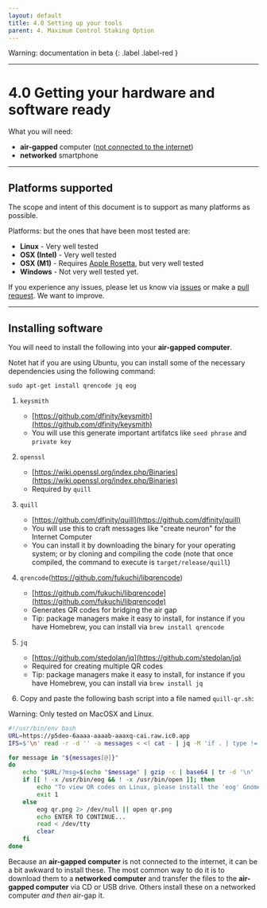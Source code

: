 ```yaml
---
layout: default
title: 4.0 Setting up your tools
parent: 4. Maximum Control Staking Option
---
```

Warning: documentation in beta
{: .label .label-red }

* * *
# 4.0 Getting your hardware and software  ready

What you will need:

- **air-gapped** computer ([not connected to the internet](https://en.wikipedia.org/wiki/Air_gap_(networking)))
- **networked** smartphone

***
## Platforms supported

The scope and intent of this document is to support as many platforms as possible. 

Platforms: but the ones that have been most tested are:
* **Linux** - Very well tested
* **OSX (Intel)** - Very well tested
* **OSX (M1)** - Requires [Apple Rosetta](https://support.apple.com/en-us/HT211861), but very well tested
* **Windows** - Not very well tested yet.

If you experience any issues, please let us know via [issues](https://github.com/dfinity/ic-staking-documentation/issues) or make a [pull request](https://github.com/dfinity/ic-staking-documentation/pulls). We want to improve.

* * *
## Installing software

You will need to install the following into your **air-gapped computer**. 

Notet hat if you are using Ubuntu, you can install some of the necessary dependencies using the following command:
```
sudo apt-get install qrencode jq eog
```

1. `keysmith`
    - [https://github.com/dfinity/keysmith](https://github.com/dfinity/keysmith) 
    - You will use this generate important artifatcs like `seed phrase` and `private key`

2. `openssl`
    - [https://wiki.openssl.org/index.php/Binaries](https://wiki.openssl.org/index.php/Binaries)
    - Required by `quill`

3. `quill`
   - [https://github.com/dfinity/quill](https://github.com/dfinity/quill)
    - You will use this to craft messages like "create neuron" for the Internet Computer
    - You can install it by downloading the binary for your operating system; or by cloning and compiling the code (note that once compiled, the command to execute is `target/release/quill`) 

4. `qrencode`(https://github.com/fukuchi/libqrencode) 
    - [https://github.com/fukuchi/libqrencode](https://github.com/fukuchi/libqrencode) 
    - Generates QR codes for bridging the air gap
    - Tip: package managers make it easy to install, for instance if you have Homebrew, you can install via `brew install qrencode`

5. `jq`
    - [https://github.com/stedolan/jq](https://github.com/stedolan/jq) 
    - Required for creating multiple QR codes
    - Tip: package managers make it easy to install, for instance if you have Homebrew, you can install via `brew install jq`

6. Copy and paste the following bash script into a file named `quill-qr.sh`:

Warning: Only tested on MacOSX and Linux.

```bash
#!/usr/bin/env bash
URL=https://p5deo-6aaaa-aaaab-aaaxq-cai.raw.ic0.app
IFS=$'\n' read -r -d '' -a messages < <( cat - | jq -M 'if . | type != "array" then [.] else . end' | jq -rcM .[] && printf '\0' )

for message in "${messages[@]}"
do
    echo "$URL/?msg=$(echo "$message" | gzip -c | base64 | tr -d '\n' | sed -e 's/+/%2B/g' -e 's/\//%2F/g' -e 's/=/%3D/g')" | qrencode -t PNG -o qr.png
    if [[ ! -x /usr/bin/eog && ! -x /usr/bin/open ]]; then
        echo "To view QR codes on Linux, please install the 'eog' Gnome image viewer"
        exit 1
    else
        eog qr.png 2> /dev/null || open qr.png
        echo ENTER TO CONTINUE...
        read < /dev/tty
        clear
    fi
done
```

Because an **air-gapped computer** is not connected to the internet, it can be a bit awkward to install these. The most common way to do it is to download them to a **networked computer** and transfer the files to the **air-gapped computer** via CD or USB drive. Others install these on a networked computer *and then* air-gap it.

